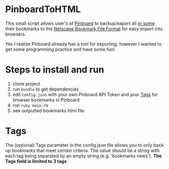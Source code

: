 # PinboardToHTML

This small script allows user's of [Pinboard](https://pinboard.in) to backup/export all [or some](#tags) their bookmarks to the [Netscape Bookmark File Format](http://msdn.microsoft.com/en-us/library/aa753582(VS.85).aspx) for easy import into browsers.

Yes I realize Pinboard already has a tool for exporting, however I wanted to get some programming practice and have some fun!

# Steps to install and run

1. clone project
2. run `bundle` to get dependencies
3. edit `config.json` with your own Pinboard API Token and your [Tags](#tags) for browser bookmarks in Pinboard
4. run `ruby main.rb`
5. see outputted bookmarks.html file

# Tags

The (optional) Tags parameter in the config.json file allows you to only back up bookmarks that meet certain criteria.  The value should be a string with each tag being separated by an empty string (e.g. 'bookmarks news').  **The Tags field is limited to 3 tags**